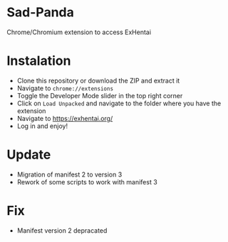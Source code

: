 # Sad-Panda
Chrome/Chromium extension to access ExHentai

# Instalation
* Clone this repository or download the ZIP and extract it
* Navigate to `chrome://extensions`
* Toggle the Developer Mode slider in the top right corner
* Click on `Load Unpacked` and navigate to the folder where you have the extension
* Navigate to https://exhentai.org/
* Log in and enjoy!

# Update

* Migration of manifest 2 to version 3
* Rework of some scripts to work with manifest 3

# Fix

* Manifest version 2 depracated
 
